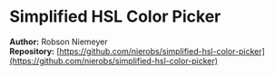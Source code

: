 # Simplified HSL Color Picker 

**Author:** Robson Niemeyer  
**Repository:** [https://github.com/nierobs/simplified-hsl-color-picker](https://github.com/nierobs/simplified-hsl-color-picker)
